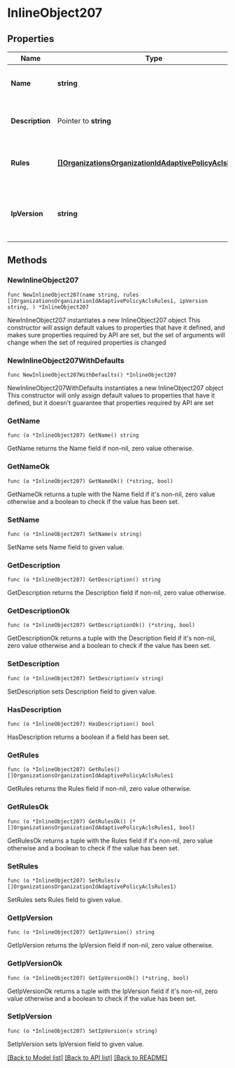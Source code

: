 # InlineObject207

## Properties

Name | Type | Description | Notes
------------ | ------------- | ------------- | -------------
**Name** | **string** | Name of the adaptive policy ACL | 
**Description** | Pointer to **string** | Description of the adaptive policy ACL | [optional] [default to ""]
**Rules** | [**[]OrganizationsOrganizationIdAdaptivePolicyAclsRules1**](OrganizationsOrganizationIdAdaptivePolicyAclsRules1.md) | An ordered array of the adaptive policy ACL rules. | 
**IpVersion** | **string** | IP version of adpative policy ACL. One of: &#39;any&#39;, &#39;ipv4&#39; or &#39;ipv6&#39; | 

## Methods

### NewInlineObject207

`func NewInlineObject207(name string, rules []OrganizationsOrganizationIdAdaptivePolicyAclsRules1, ipVersion string, ) *InlineObject207`

NewInlineObject207 instantiates a new InlineObject207 object
This constructor will assign default values to properties that have it defined,
and makes sure properties required by API are set, but the set of arguments
will change when the set of required properties is changed

### NewInlineObject207WithDefaults

`func NewInlineObject207WithDefaults() *InlineObject207`

NewInlineObject207WithDefaults instantiates a new InlineObject207 object
This constructor will only assign default values to properties that have it defined,
but it doesn't guarantee that properties required by API are set

### GetName

`func (o *InlineObject207) GetName() string`

GetName returns the Name field if non-nil, zero value otherwise.

### GetNameOk

`func (o *InlineObject207) GetNameOk() (*string, bool)`

GetNameOk returns a tuple with the Name field if it's non-nil, zero value otherwise
and a boolean to check if the value has been set.

### SetName

`func (o *InlineObject207) SetName(v string)`

SetName sets Name field to given value.


### GetDescription

`func (o *InlineObject207) GetDescription() string`

GetDescription returns the Description field if non-nil, zero value otherwise.

### GetDescriptionOk

`func (o *InlineObject207) GetDescriptionOk() (*string, bool)`

GetDescriptionOk returns a tuple with the Description field if it's non-nil, zero value otherwise
and a boolean to check if the value has been set.

### SetDescription

`func (o *InlineObject207) SetDescription(v string)`

SetDescription sets Description field to given value.

### HasDescription

`func (o *InlineObject207) HasDescription() bool`

HasDescription returns a boolean if a field has been set.

### GetRules

`func (o *InlineObject207) GetRules() []OrganizationsOrganizationIdAdaptivePolicyAclsRules1`

GetRules returns the Rules field if non-nil, zero value otherwise.

### GetRulesOk

`func (o *InlineObject207) GetRulesOk() (*[]OrganizationsOrganizationIdAdaptivePolicyAclsRules1, bool)`

GetRulesOk returns a tuple with the Rules field if it's non-nil, zero value otherwise
and a boolean to check if the value has been set.

### SetRules

`func (o *InlineObject207) SetRules(v []OrganizationsOrganizationIdAdaptivePolicyAclsRules1)`

SetRules sets Rules field to given value.


### GetIpVersion

`func (o *InlineObject207) GetIpVersion() string`

GetIpVersion returns the IpVersion field if non-nil, zero value otherwise.

### GetIpVersionOk

`func (o *InlineObject207) GetIpVersionOk() (*string, bool)`

GetIpVersionOk returns a tuple with the IpVersion field if it's non-nil, zero value otherwise
and a boolean to check if the value has been set.

### SetIpVersion

`func (o *InlineObject207) SetIpVersion(v string)`

SetIpVersion sets IpVersion field to given value.



[[Back to Model list]](../README.md#documentation-for-models) [[Back to API list]](../README.md#documentation-for-api-endpoints) [[Back to README]](../README.md)


